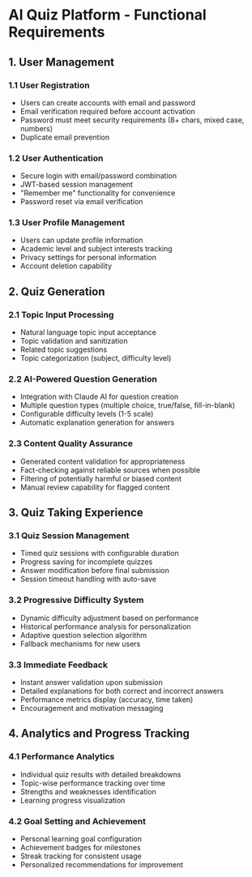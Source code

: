 # AI Quiz Platform - Functional Requirements

## 1. User Management

### 1.1 User Registration
- Users can create accounts with email and password
- Email verification required before account activation
- Password must meet security requirements (8+ chars, mixed case, numbers)
- Duplicate email prevention

### 1.2 User Authentication
- Secure login with email/password combination
- JWT-based session management
- "Remember me" functionality for convenience
- Password reset via email verification

### 1.3 User Profile Management
- Users can update profile information
- Academic level and subject interests tracking
- Privacy settings for personal information
- Account deletion capability

## 2. Quiz Generation

### 2.1 Topic Input Processing
- Natural language topic input acceptance
- Topic validation and sanitization
- Related topic suggestions
- Topic categorization (subject, difficulty level)

### 2.2 AI-Powered Question Generation
- Integration with Claude AI for question creation
- Multiple question types (multiple choice, true/false, fill-in-blank)
- Configurable difficulty levels (1-5 scale)
- Automatic explanation generation for answers

### 2.3 Content Quality Assurance
- Generated content validation for appropriateness
- Fact-checking against reliable sources when possible
- Filtering of potentially harmful or biased content
- Manual review capability for flagged content

## 3. Quiz Taking Experience

### 3.1 Quiz Session Management
- Timed quiz sessions with configurable duration
- Progress saving for incomplete quizzes
- Answer modification before final submission
- Session timeout handling with auto-save

### 3.2 Progressive Difficulty System
- Dynamic difficulty adjustment based on performance
- Historical performance analysis for personalization
- Adaptive question selection algorithm
- Fallback mechanisms for new users

### 3.3 Immediate Feedback
- Instant answer validation upon submission
- Detailed explanations for both correct and incorrect answers
- Performance metrics display (accuracy, time taken)
- Encouragement and motivation messaging

## 4. Analytics and Progress Tracking

### 4.1 Performance Analytics
- Individual quiz results with detailed breakdowns
- Topic-wise performance tracking over time
- Strengths and weaknesses identification
- Learning progress visualization

### 4.2 Goal Setting and Achievement
- Personal learning goal configuration
- Achievement badges for milestones
- Streak tracking for consistent usage
- Personalized recommendations for improvement